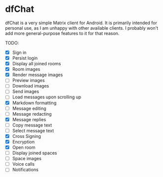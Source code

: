 # dfChat

dfChat is a very simple Matrix client for Android. It is primarily intended for personal use,
as I am unhappy with other available clients. I probably won't add more general-purpose features to
it for that reason.

TODO:

 - [x] Sign in
 - [x] Persist login
 - [x] Display all joined rooms
 - [x] Room images
 - [x] Render message images
 - [ ] Preview images
 - [ ] Download images
 - [ ] Send images
 - [ ] Load messages upon scrolling up
 - [x] Markdown formatting
 - [ ] Message editing
 - [ ] Message redacting
 - [x] Message replies
 - [ ] Copy message text
 - [ ] Select message text
 - [x] Cross Signing
 - [x] Encryption
 - [x] Open room
 - [ ] Display joined spaces
 - [ ] Space images
 - [ ] Voice calls
 - [ ] Notifications